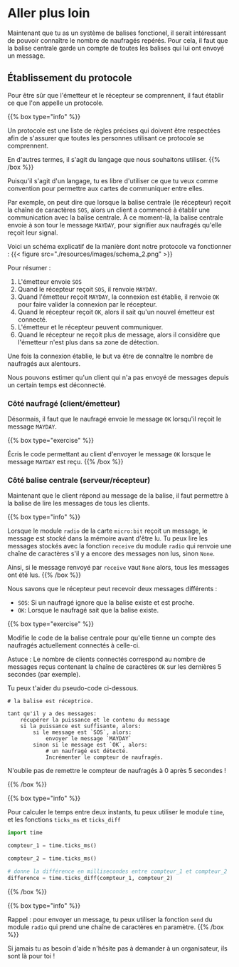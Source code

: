 # Aller plus loin

Maintenant que tu as un système de balises fonctionel, il serait intéressant de
pouvoir connaître le nombre de naufragés repérés. Pour cela, il faut que la
balise centrale garde un compte de toutes les balises qui lui ont envoyé un
message.


## Établissement du protocole
Pour être sûr que l'émetteur et le récepteur se comprennent, il faut établir ce
que l'on appelle un protocole.

{{% box type="info" %}}

Un protocole est une liste de règles précises qui doivent être respectées afin
de s'assurer que toutes les personnes utilisant ce protocole se comprennent.

En d'autres termes, il s'agit du langage que nous souhaitons utiliser.
{{% /box %}}

Puisqu'il s'agit d'un langage, tu es libre d'utiliser ce que tu veux comme
convention pour permettre aux cartes de communiquer entre elles.

Par exemple, on peut dire que lorsque la balise centrale (le récepteur) reçoit
la chaîne de caractères `SOS`, alors un client a commencé à établir une 
communication avec la balise centrale. À ce moment-là, la balise centrale
envoie à son tour le message `MAYDAY`, pour signifier aux naufragés qu'elle
reçoit leur signal.

Voici un schéma explicatif de la manière dont notre protocole va fonctionner :
{{< figure src="./resources/images/schema_2.png" >}}

Pour résumer :
1. L'émetteur envoie `SOS`
2. Quand le récepteur reçoit `SOS`, il renvoie `MAYDAY`.
3. Quand l'émetteur reçoit `MAYDAY`, la connexion est établie, il renvoie `OK` pour faire valider la connexion par le récepteur.
4. Quand le récepteur reçoit `OK`, alors il sait qu'un nouvel émetteur est connecté.
5. L'émetteur et le récepteur peuvent communiquer.
6. Quand le récepteur ne reçoit plus de message, alors il considère que l'émetteur n'est plus dans sa zone de détection.


Une fois la connexion établie, le but va être de connaître le nombre de
naufragés aux alentours.

Nous pouvons estimer qu'un client qui n'a pas envoyé de messages depuis
un certain temps est déconnecté.


### Côté naufragé (client/émetteur)

Désormais, il faut que le naufragé envoie le message `OK` lorsqu'il reçoit
le message `MAYDAY`.

{{% box type="exercise" %}}

Écris le code permettant au client d'envoyer le message `OK` lorsque le message
`MAYDAY` est reçu.
{{% /box %}}

### Côté balise centrale (serveur/récepteur)

Maintenant que le client répond au message de la balise, il faut permettre
à la balise de lire les messages de tous les clients.

{{% box type="info" %}}

Lorsque le module `radio` de la carte `micro:bit` reçoit un message, le
message est stocké dans la mémoire avant d'être lu. Tu peux lire les messages
stockés avec la fonction `receive` du module `radio` qui renvoie une
chaîne de caractères s'il y a encore des messages non lus, sinon `None`.

Ainsi, si le message renvoyé par `receive` vaut `None` alors, tous les messages
ont été lus.
{{% /box %}}

Nous savons que le récepteur peut recevoir deux messages différents :
 - `SOS`: Si un naufragé ignore que la balise existe et est proche.
 - `OK`: Lorsque le naufragé sait que la balise existe.


{{% box type="exercise" %}}

Modifie le code de la balise centrale pour qu'elle tienne un compte des
naufragés actuellement connectés à celle-ci.

Astuce : Le nombre de clients connectés correspond au nombre de messages
reçus contenant la chaîne de caractères `OK` sur les dernières 5 secondes
(par exemple).

Tu peux t'aider du pseudo-code ci-dessous.

```text {nocopy=true}
# la balise est réceptrice.

tant qu'il y a des messages:
    récupérer la puissance et le contenu du message
    si la puissance est suffisante, alors:
        si le message est `SOS`, alors:
            envoyer le message `MAYDAY`
        sinon si le message est `OK`, alors:
            # un naufragé est détecté.
            Incrémenter le compteur de naufragés.
```

N'oublie pas de remettre le compteur de naufragés à 0 après 5 secondes !

{{% /box %}}

{{% box type="info" %}}

Pour calculer le temps entre deux instants, tu peux utiliser le module
`time`, et les fonctions `ticks_ms` et `ticks_diff`

```python
import time

compteur_1 = time.ticks_ms()

compteur_2 = time.ticks_ms()

# donne la différence en millisecondes entre compteur_1 et compteur_2
difference = time.ticks_diff(compteur_1, compteur_2)

```
{{% /box %}}

{{% box type="info" %}}

Rappel : pour envoyer un message, tu peux utiliser la fonction `send` du 
module `radio` qui prend une chaîne de caractères en paramètre.
{{% /box %}}

Si jamais tu as besoin d'aide n'hésite pas à demander à un organisateur,
ils sont là pour toi !
